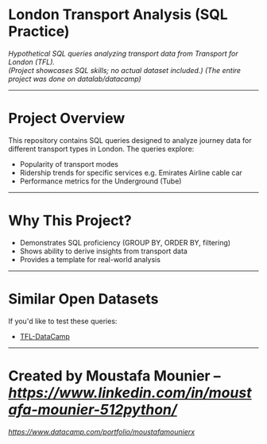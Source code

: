 # London Transport Analysis (SQL Practice)

*Hypothetical SQL queries analyzing transport data from Transport for London (TFL).*  
*(Project showcases SQL skills; no actual dataset included.)*
*(The entire project was done on datalab/datacamp)*

---

# Project Overview
This repository contains SQL queries designed to analyze journey data for different transport types in London. The queries explore:
- Popularity of transport modes
- Ridership trends for specific services e.g. Emirates Airline cable car
- Performance metrics for the Underground (Tube)

---

# Why This Project?
- Demonstrates SQL proficiency (GROUP BY, ORDER BY, filtering)
- Shows ability to derive insights from transport data
- Provides a template for real-world analysis

---

#  Similar Open Datasets
If you'd like to test these queries:
- [TFL-DataCamp](https://www.datacamp.com/datalab/w/33f3f24d-7d7c-4c29-adba-fb43640b9728/edit)

---

# Created by Moustafa Mounier – *https://www.linkedin.com/in/moustafa-mounier-512python/*
*https://www.datacamp.com/portfolio/moustafamounierx*
